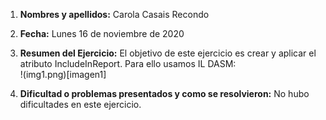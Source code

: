 1. **Nombres y apellidos:** Carola Casais Recondo
2. **Fecha:** Lunes 16 de noviembre de 2020
3. **Resumen del Ejercicio:**  El objetivo de este ejercicio es crear y aplicar el atributo IncludeInReport. Para ello usamos IL DASM:    
!(img1.png)[imagen1]

4. **Dificultad o problemas presentados y como se resolvieron:** No hubo dificultades en este ejercicio.
